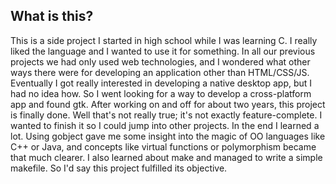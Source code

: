 ## What is this?
This is a side project I started in high school while I was learning C. I really liked the language and I wanted to use it for something. In all our previous projects we had only used web technologies, and I wondered what other ways there were for developing an application other than HTML/CSS/JS. Eventually I got really interested in developing a native desktop app, but I had no idea how. So I went looking for a way to develop a cross-platform app and found gtk. After working on and off for about two years, this project is finally done. Well that's not really true; it's not exactly feature-complete. I wanted to finish it so I could jump into other projects. In the end I learned a lot. Using gobject gave me some insight into the magic of OO languages like C++ or Java, and concepts like virtual functions or polymorphism became that much clearer. I also learned about make and managed to write a simple makefile. So I'd say this project fulfilled its objective.
